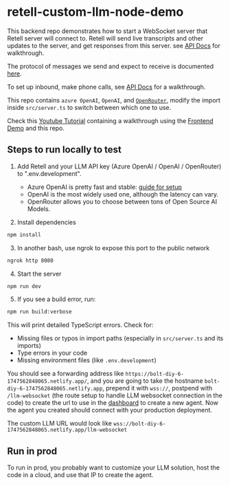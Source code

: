 # retell-custom-llm-node-demo

This backend repo demonstrates how to start a WebSocket server that Retell server will connect to. Retell will send
live transcripts and other updates to the server, and get responses from this server. see [API Docs](https://docs.retellai.com/guide/custom-llm-websocket) for walkthrough.

The protocol of messages we send and expect to receive is documented [here](https://docs.retellai.com/api-references/llm-websocket).

To set up inbound, make phone calls, see [API Docs](https://docs.retellai.com/guide/phone-setup) for a walkthrough.

This repo contains `azure OpenAI`, `OpenAI`, and [`OpenRouter`](https://openrouter.ai), modify the import inside `src/server.ts` to switch between which one to use.

Check this [Youtube Tutorial](https://youtu.be/Tz969io9cPc?feature=shared&t=344) containing a walkthrough using the [Frontend Demo](https://github.com/adam-team/retell-frontend-reactjs-demo/tree/client_sdk) and this repo.

## Steps to run locally to test

1. Add Retell and your LLM API key (Azure OpenAI / OpenAI / OpenRouter) to ".env.development".

   - Azure OpenAI is pretty fast and stable: [guide for setup](https://docs.retellai.com/guide/azure-open-ai)
   - OpenAI is the most widely used one, although the latency can vary.
   - OpenRouter allows you to choose between tons of Open Source AI Models.

2. Install dependencies

```bash
npm install
```

3. In another bash, use ngrok to expose this port to the public network

```bash
ngrok http 8080
```

4. Start the server

```bash
npm run dev
```

5. If you see a build error, run:

```bash
npm run build:verbose
```

This will print detailed TypeScript errors. Check for:
- Missing files or typos in import paths (especially in `src/server.ts` and its imports)
- Type errors in your code
- Missing environment files (like `.env.development`)

You should see a forwarding address like
`https://bolt-diy-6-1747562848065.netlify.app/`, and you
are going to take the hostname `bolt-diy-6-1747562848065.netlify.app`, prepend it with `wss://`, postpend with
`/llm-websocket` (the route setup to handle LLM websocket connection in the code) to create the url to use in the [dashboard](https://beta.retellai.com/dashboard) to create a new agent. Now
the agent you created should connect with your production deployment.

The custom LLM URL would look like
`wss://bolt-diy-6-1747562848065.netlify.app/llm-websocket`

## Run in prod

To run in prod, you probably want to customize your LLM solution, host the code
in a cloud, and use that IP to create the agent.
